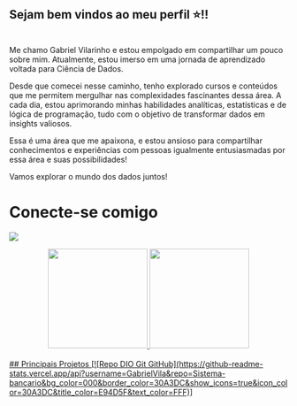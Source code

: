 ## Sejam bem vindos ao meu perfil ⭐!! 
<br>
Me chamo Gabriel Vilarinho e estou empolgado em compartilhar um pouco sobre mim. Atualmente, estou imerso em uma jornada de aprendizado voltada para Ciência de Dados.

Desde que comecei nesse caminho, tenho explorado cursos e conteúdos que me permitem mergulhar nas complexidades fascinantes dessa área. A cada dia, estou aprimorando minhas habilidades analíticas, estatísticas e de lógica de programação, tudo com o objetivo de transformar dados em insights valiosos.

Essa é uma área que me apaixona, e estou ansioso para compartilhar conhecimentos e experiências com pessoas igualmente entusiasmadas por essa área e suas possibilidades!

Vamos explorar o mundo dos dados juntos!
<br>
# Conecte-se comigo
   <a href="https://www.linkedin.com/in/gabriel-vilarinho/" target="_blank"><img src="https://img.shields.io/badge/-LinkedIn-%230077B5?style=for-the-badge&logo=linkedin&logoColor=white" target="_blank"></a> 

<div align="center">
  <a href="https://github.com/GabrielVila">
  <img height="180em" src="https://github-readme-stats.vercel.app/api?username=GabrielVila&show_icons=true&theme=tokyonight&include_all_commits=true&count_private=true"/>
  <img height="180em" src="https://github-readme-stats.vercel.app/api/top-langs/?username=GabrielVila&layout=compact&langs_count=7&theme=tokyonight"/>
</div>

<br>
## Principais Projetos
[![Repo DIO Git GitHub](https://github-readme-stats.vercel.app/api?username=GabrielVila&repo=Sistema-bancario&bg_color=000&border_color=30A3DC&show_icons=true&icon_color=30A3DC&title_color=E94D5F&text_color=FFF)]

